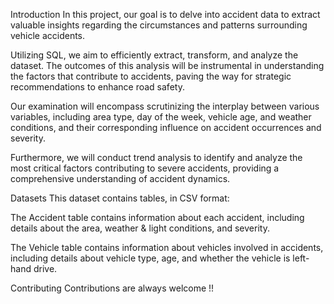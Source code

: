 Introduction
In this project, our goal is to delve into accident data to extract valuable insights regarding the circumstances and patterns surrounding vehicle accidents.

Utilizing SQL, we aim to efficiently extract, transform, and analyze the dataset. The outcomes of this analysis will be instrumental in understanding the factors that contribute to accidents, paving the way for strategic recommendations to enhance road safety.

Our examination will encompass scrutinizing the interplay between various variables, including area type, day of the week, vehicle age, and weather conditions, and their corresponding influence on accident occurrences and severity.

Furthermore, we will conduct trend analysis to identify and analyze the most critical factors contributing to severe accidents, providing a comprehensive understanding of accident dynamics.

Datasets
This dataset contains tables, in CSV format:

The Accident table contains information about each accident, including details about the area, weather & light conditions, and severity.

The Vehicle table contains information about vehicles involved in accidents, including details about vehicle type, age, and whether the vehicle is left-hand drive.

Contributing
Contributions are always welcome !!
